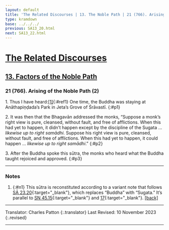 ```yaml
---
layout: default
title: 'The Related Discourses | 13. The Noble Path | 21 (766). Arising of the Noble Path (2)'
type: kramdown
base: ../../../
previous: SA13_20.html
next: SA13_22.html
---
```


# [The Related Discourses](../index.html)
## [13. Factors of the Noble Path](index.html)
### 21 (766). Arising of the Noble Path (2)

1\. Thus I have heard:[\[1\]](#n1){:#ref1} One time, the Buddha was staying at Anāthapiṇḍada’s Park in Jeta’s Grove of Śrāvastī.
{:#p1}

2\. It was then that the Bhagavān addressed the monks, “Suppose a monk’s right view is pure, cleansed, without fault, and free of afflictions. When this had yet to happen, it didn’t happen except by the discipline of the Sugata … <em>likewise up to right samādhi</em>. Suppose his right view is pure, cleansed, without fault, and free of afflictions. When this had yet to happen, it could happen … <em>likewise up to right samādhi</em>.”
{:#p2}

3\. After the Buddha spoke this sūtra, the monks who heard what the Buddha taught rejoiced and approved.
{:#p3}

---

### Notes

1. {:#n1} This sūtra is reconstituted according to a variant note that follows [SĀ 23.20](SA13_20.html){:target="_blank"}, which replaces “Buddha” with “Sugata.” It’s parallel to [SN 45.15](https://suttacentral.net/sn45.15){:target="_blank"} and [17](https://suttacentral.net/sn45.17){:target="_blank"}. [\[back\]](#ref1)

---

Translator: Charles Patton
{:.translator}
Last Revised: 10 November 2023
{:.revised}

---